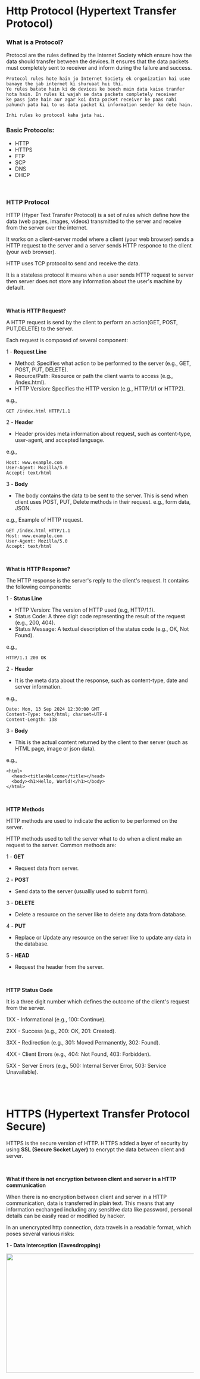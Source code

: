 # Http Protocol (Hypertext Transfer Protocol)

### What is a Protocol?

Protocol are the rules defined by the Internet Society which ensure how the data should transfer between the devices. It ensures that the data packets must completely sent to receiver and inform during the failure and success.

```
Protocol rules hote hain jo Internet Society ek organization hai usne banaye the jab internet ki shuruaat hui thi.
Ye rules batate hain ki do devices ke beech main data kaise tranfer hota hain. In rules ki wajah se data packets completely receiver
ke pass jate hain aur agar koi data packet receiver ke paas nahi pahunch pata hai to us data packet ki information sender ko dete hain.

Inhi rules ko protocol kaha jata hai.
```

### Basic Protocols:

- HTTP
- HTTPS
- FTP
- SCP
- DNS
- DHCP

<br>

### HTTP Protocol

HTTP (Hyper Text Transfer Protocol) is a set of rules which define how the data (web pages, images, videos) transmitted to the server and receive from the server over the internet.

It works on a client-server model where a client (your web browser) sends a HTTP request to the server and a server sends HTTP responce to the client (your web browser).

HTTP uses TCP protocol to send and receive the data.

It is a stateless protocol it means when a user sends HTTP request to server then server does not store any information about the user's machine by default.

<br>

**What is HTTP Request?**

A HTTP request is send by the client to perform an action(GET, POST, PUT,DELETE) to the server.

Each request is composed of several component:

1 - **Request Line**
- Method: Specifies what action to be performed to the server (e.g., GET, POST, PUT, DELETE).
- Reource/Path: Resource or path the client wants to access (e.g., /index.html).
- HTTP Version: Specifies the HTTP version (e.g., HTTP/1/1 or HTTP2).

e.g.,
```
GET /index.html HTTP/1.1
```

2 - **Header**
- Header provides meta information about request, such as content-type, user-agent, and accepted language.

e.g.,
```
Host: www.example.com
User-Agent: Mozilla/5.0
Accept: text/html
```

3 - **Body**
- The body contains the data to be sent to the server. This is send when client uses POST, PUT, Delete methods in their request. e.g., form data, JSON.

e.g., Example of HTTP request.
```
GET /index.html HTTP/1.1
Host: www.example.com
User-Agent: Mozilla/5.0
Accept: text/html
```

<br>

**What is HTTP Response?**

The HTTP response is the server's reply to the client's request. It contains the following components:

1 - **Status Line**
- HTTP Version: The version of HTTP used (e.g, HTTP/1.1).
- Status Code: A three digit code representing the result of the request (e.g., 200, 404).
- Status Message: A textual description of the status code (e.g., OK, Not Found).

e.g., 
```
HTTP/1.1 200 OK
```

2 - **Header**
- It is the meta data about the response, such as content-type, date and server information.

e.g., 
```
Date: Mon, 13 Sep 2024 12:30:00 GMT
Content-Type: text/html; charset=UTF-8
Content-Length: 138
```

3 - **Body**
- This is the actual content returned by the client to ther server (such as HTML page, image or json data).

e.g., 
```
<html>
  <head><title>Welcome</title></head>
  <body><h1>Hello, World!</h1></body>
</html>
```

<br>

**HTTP Methods**

HTTP methods are used to indicate the action to be performed on the server. 

HTTP methods used to tell the server what to do when a client make an request to the server. Common methods are:

1 - **GET**
- Request data from server.

2 - **POST**
- Send data to the server (usuallly used to submit form).

3 - **DELETE**
- Delete a resource on the server like to delete any data from database.

4 - **PUT**
- Replace or Update any resource on the server like to update any data in the database.

5 - **HEAD**
- Request the header from the server.

<br>

**HTTP Status Code**

It is a three digit number which defines the outcome of the client's request from the server.

1XX - Informational (e.g., 100: Continue).

2XX - Success (e.g., 200: OK, 201: Created).

3XX - Redirection (e.g., 301: Moved Permanently, 302: Found).

4XX - Client Errors (e.g., 404: Not Found, 403: Forbidden).

5XX - Server Errors (e.g., 500: Internal Server Error, 503: Service Unavailable).

<br>
<br>

# HTTPS (Hypertext Transfer Protocol Secure)

HTTPS is the secure version of HTTP. HTTPS added a layer of security by using **SSL (Secure Socket Layer)** to encrypt the data between client and server.

<br>

**What if there is not encryption between client and server in a HTTP communication**

When there is no encryption between client and server in a HTTP communication, data is transferred in plain text. This means that any information exchanged including any sensitive data like password, personal details can be easily read or modified by hacker.

In an unencrypted http connection, data travels in a readable format, which poses several various risks:

**1 - Data Interception (Eavesdropping)**

<img src="https://github.com/user-attachments/assets/7b6853ff-6ffc-4724-88e1-74bdd96e49f7" height="320" width="650">
